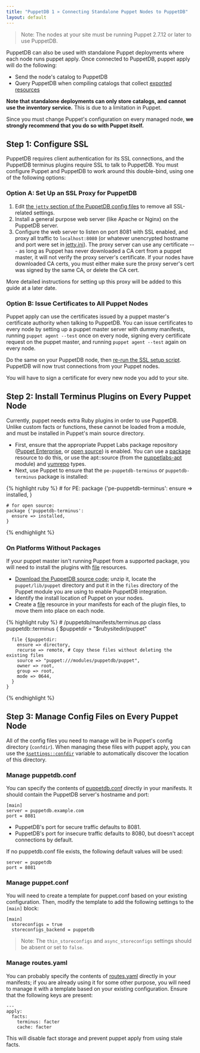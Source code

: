 ```yaml
---
title: "PuppetDB 1 » Connecting Standalone Puppet Nodes to PuppetDB"
layout: default
---
```


[exported]: /puppet/2.7/reference/lang_exported.html
[package]: /references/latest/type.html#package
[file]: /references/latest/type.html#file
[yumrepo]: /references/latest/type.html#yumrepo
[apt]: http://forge.puppetlabs.com/puppetlabs/apt
[puppetdb_download]: http://downloads.puppetlabs.com/puppetdb
[puppetdb_conf]: /guides/configuring.html#puppetdbconf
[routes_yaml]: /guides/configuring.html#routesyaml
[exported]: /puppet/2.7/reference/lang_exported.html
[jetty]: ./configure.html#jetty-http-settings
[settings_namespace]: /puppet/2.7/reference/lang_variables.html#master-set-variables
[ssl_script]: ./install_from_source.html#step-3-option-a-run-the-ssl-configuration-script

> Note: The nodes at your site must be running Puppet 2.7.12 or later to use PuppetDB.

PuppetDB can also be used with standalone Puppet deployments where each node runs puppet apply. Once connected to PuppetDB, puppet apply will do the following:

* Send the node's catalog to PuppetDB
* Query PuppetDB when compiling catalogs that collect [exported resources][exported]

**Note that standalone deployments can only store catalogs, and cannot use the inventory service.** This is due to a limitation in Puppet.

Since you must change Puppet's configuration on every managed node, **we strongly recommend that you do so with Puppet itself.** 

## Step 1: Configure SSL

PuppetDB requires client authentication for its SSL connections, and the PuppetDB terminus plugins require SSL to talk to PuppetDB. You must configure Puppet and PuppetDB to work around this double-bind, using one of the following options:

### Option A: Set Up an SSL Proxy for PuppetDB

1. Edit [the `jetty` section of the PuppetDB config files][jetty] to remove all SSL-related settings.
2. Install a general purpose web server (like Apache or Nginx) on the PuppetDB server.
3. Configure the web server to listen on port 8081 with SSL enabled, and proxy all traffic to `localhost:8080` (or whatever unencrypted hostname and port were set in [jetty.ini][jetty]). The proxy server can use any certificate --- as long as Puppet has never downloaded a CA cert from a puppet master, it will not verify the proxy server's certificate. If your nodes have downloaded CA certs, you must either make sure the proxy server's cert was signed by the same CA, or delete the CA cert. 

More detailed instructions for setting up this proxy will be added to this guide at a later date.

### Option B: Issue Certificates to All Puppet Nodes

Puppet apply can use the certificates issued by a puppet master's certificate authority when talking to PuppetDB. You can issue certificates to every node by setting up a puppet master server with dummy manifests, running `puppet agent --test` once on every node, signing every certificate request on the puppet master, and running `puppet agent --test` again on every node.

Do the same on your PuppetDB node, then [re-run the SSL setup script][ssl_script]. PuppetDB will now trust connections from your Puppet nodes.

You will have to sign a certificate for every new node you add to your site. 


## Step 2: Install Terminus Plugins on Every Puppet Node

Currently, puppet needs extra Ruby plugins in order to use PuppetDB. Unlike custom facts or functions, these cannot be loaded from a module, and must be installed in Puppet's main source directory. 

* First, ensure that the appropriate Puppet Labs package repository ([Puppet Enterprise](/guides/puppetlabs_package_repositories.html#puppet-enterprise-repositories), or [open source](/guides/puppetlabs_package_repositories.html#open-source-repositories)) is enabled. You can use a [package][] resource to do this, or use the apt::source (from the [puppetlabs-apt][apt] module) and [yumrepo][] types. 
* Next, use Puppet to ensure that the `pe-puppetdb-terminus` or `puppetdb-terminus` package is installed:

{% highlight ruby %}
    # for PE:
    package {'pe-puppetdb-terminus':
      ensure => installed,
    }

    # for open source:
    package {'puppetdb-terminus':
      ensure => installed,
    }
{% endhighlight %}


### On Platforms Without Packages

If your puppet master isn't running Puppet from a supported package, you will need to install the plugins with [file][] resources. 

* [Download the PuppetDB source code][puppetdb_download]; unzip it, locate the `puppet/lib/puppet` directory and put it in the `files` directory of the Puppet module you are using to enable PuppetDB integration.
* Identify the install location of Puppet on your nodes.
* Create a [file][] resource in your manifests for each of the plugin files, to move them into place on each node. 

{% highlight ruby %}
    # <modulepath>/puppetdb/manifests/terminus.pp
    class puppetdb::terminus {
      $puppetdir = "$rubysitedir/puppet"
      
      file {$puppetdir:
        ensure => directory,
        recurse => remote, # Copy these files without deleting the existing files
        source => "puppet:///modules/puppetdb/puppet",
        owner => root,
        group => root,
        mode => 0644,
      }
    }
{% endhighlight %}

## Step 3: Manage Config Files on Every Puppet Node

All of the config files you need to manage will be in Puppet's config directory (`confdir`). When managing these files with puppet apply, you can use the [`$settings::confdir`][settings_namespace] variable to automatically discover the location of this directory.

### Manage puppetdb.conf

You can specify the contents of [puppetdb.conf][puppetdb_conf] directly in your manifests. It should contain the PuppetDB server's hostname and port:

    [main]
    server = puppetdb.example.com
    port = 8081

* PuppetDB's port for secure traffic defaults to 8081.
* PuppetDB's port for insecure traffic defaults to 8080, but doesn't accept connections by default. 

If no puppetdb.conf file exists, the following default values will be used:

    server = puppetdb
    port = 8081

### Manage puppet.conf

You will need to create a template for puppet.conf based on your existing configuration. Then, modify the template to add the following settings to the `[main]` block:

    [main]
      storeconfigs = true
      storeconfigs_backend = puppetdb

> Note: The `thin_storeconfigs` and `async_storeconfigs` settings should be absent or set to `false`.

### Manage routes.yaml

You can probably specify the contents of [routes.yaml][routes_yaml] directly in your manifests; if you are already using it for some other purpose, you will need to manage it with a template based on your existing configuration. Ensure that the following keys are present:

    ---
    apply:
      facts:
        terminus: facter
        cache: facter

This will disable fact storage and prevent puppet apply from using stale facts.


